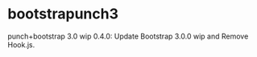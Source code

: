 bootstrapunch3
=============

punch+bootstrap 3.0 wip 0.4.0: Update Bootstrap 3.0.0 wip and Remove Hook.js.